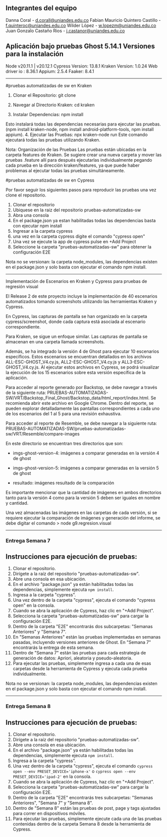 ## Integrantes del equipo

Danna Coral                       - d.corall@uniandes.edu.co
Fabian Mauricio Quintero Castillo - f.quinteroc@uniandes.edu.co
Wilder López                      - w.lopezm@uniandes.edu.co
Juan Gonzalo Castaño Rios         - j.castanor@uniandes.edu.co

Aplicación bajo pruebas Ghost 5.14.1
Versiones para la instalación
-------------------------------------
Node   v20.11.1 | v20.12.1
Cypress Version: 13.8.1
Kraken  Version: 1.0.24
Web driver io : 8.36.1
Appium:         2.5.4
Faaker:         8.4.1

-------------------------------------

#pruebas automatizadas de sw en Kraken
1. Clonar el Repositorio: git clone <URL del Repositorio>
   
2. Navegar al Directorio Kraken:  cd kraken
   
3. Instalar Dependencias: npm install

Esto instalará todas las dependencias necesarias para ejecutar las pruebas. (npm install kraken-node, npm install android-platform-tools, npm install appium).
4. Ejecutar las Pruebas: npx kraken-node run
Este comando ejecutará todas las pruebas utilizando Kraken.

Nota: Organización de las Pruebas
Las pruebas están ubicadas en la carpeta features de Kraken. Se sugiere crear una nueva carpeta y mover las pruebas .feature allí para después ejecutarlas individualmente pegando cada prueba en la dirección kraken/features, ya que puede haber problemas al ejecutar todas las pruebas simultáneamente.

#pruebas automatizadas de sw en Cypress

Por favor seguir los siguientes pasos para reproducir las pruebas una vez clone el repositorio.
1. Clonar el repositorio
2. Ubiquese en la raiz del repositorio pruebas-automatizadas-sw
3. Abra una consola
4. En el package.json ya estan habilitadas todas las dependencias basta con ejecutar npm install
5. Ingresar a la carpeta cypress
6. una vez en la carpeta cypress digite el comando "cypress open"
7. Una vez se ejecute la app de cypress pulse en +Add Project
8. Seleccione la carpeta "pruebas-automatizadas-sw" para obtener la configuración E2E

Nota no se versionan: la carpeta node_modules, las dependencias existen en el package.json y solo basta con ejecutar el comando npm install.

------------------------------------------------------------------------------------------------------------------------------------------------------------------------------------------
Implementación de Escenarios en Kraken y Cypress para pruebas de regresión visual

El Release 2 de este proyecto incluye la implementación de 40 escenarios automatizados tomando screenshots utilizando las herramientas Kraken y Cypress.  

En Cypress, las capturas de pantalla se han organizado en la carpeta cypress/screenshot, donde cada captura está asociada al escenario correspondiente. 

Para Kraken, se sigue un enfoque similar. Las capturas de pantalla se almacenan en una carpeta llamada screenshots. 

Además, se ha integrado la versión 4 de Ghost para ejecutar 10 escenarios específicos. Estos escenarios se encuentran detallados en los archivos ALL-ESC-GHOST_V4.cy.js, ALL2-ESC-GHOST_V4.cy.js y ALL3-ESC-GHOST_V4.cy.js. Al ejecutar estos archivos en Cypress, se podrá visualizar la ejecución de los 15 escenarios sobre esta versión específica de la aplicación. 

Para acceder al reporte generado por Backstop, se debe navegar a través de la siguiente ruta: PRUEBAS-AUTOMATIZADAS-SW/VRT/Backstop_Final_Ghost/Backstop_data/html_report/index.html. Se recomienda abrir este archivo en Google Chrome. Dentro del reporte, se pueden explorar detalladamente las pantallas correspondientes a cada uno de los escenarios del 1 al 5 para una revisión exhaustiva. 

Para acceder al reporte de Resemble, se debe navegar a la siguiente ruta: PRUEBAS-AUTOMATIZADAS-SW/pruebas-automatizadas-sw/VRT/Resemble/compare-images 

En este directorio se encuentran tres directorios que son: 

- imgs-ghost-version-4: imágenes a comparar generadas en la versión 4 de ghost 

- imgs-ghost-version-5: imágenes a comparar generadas en la versión 5 de ghost 

- resultado: imágenes resultado de la comparación 

Es importante mencionar que la cantidad de imágenes en ambos directorios tanto para la versión 4 como para la versión 5 deben ser iguales en nombre y cantidad. 

Una vez almacenadas las imágenes en las carpetas de cada versión, si se requiere ejecutar la comparación de imágenes y generación del informe, se debe digitar el comando > node g9.regresion.visual  

----------------------------------------------------------------------------------------------------------------------------------------
### Entrega Semana 7

## Instrucciones para ejecución de pruebas:

1. Clonar el repositorio.
2. Dirígete a la raíz del repositorio "pruebas-automatizadas-sw".
3. Abre una consola en esa ubicación.
4. En el archivo "package.json" ya están habilitadas todas las dependencias, simplemente ejecuta `npm install`.
5. Ingresa a la carpeta "cypress".
6. Una vez dentro de la carpeta "cypress", ejecuta el comando "cypress open" en la consola.
7. Cuando se abra la aplicación de Cypress, haz clic en "+Add Project".
8. Selecciona la carpeta "pruebas-automatizadas-sw" para cargar la configuración E2E.
9. Dentro de la carpeta "E2E" encontrarás dos subcarpetas: "Semanas Anteriores" y "Semana 7".
10. En "Semanas Anteriores" están las pruebas implementadas en semanas pasadas, incluyendo versiones anteriores de Ghost. En "Semana 7" encontrarás la entrega de esta semana.
11. Dentro de "Semana 7" están las pruebas para cada estrategia de generación de datos: Apriori, aleatoria y pseudo-aleatoria.
12. Para ejecutar las pruebas, simplemente ingresa a cada una de esas carpetas desde la herramienta de Cypress y ejecuta cada prueba individualmente.

Nota no se versionan: la carpeta node_modules, las dependencias existen en el package.json y solo basta con ejecutar el comando npm install.


----------------------------------------------------------------------------------------------------------------------------------------
### Entrega Semana 8

## Instrucciones para ejecución de pruebas:

1. Clonar el repositorio.
2. Dirígete a la raíz del repositorio "pruebas-automatizadas-sw".
3. Abre una consola en esa ubicación.
4. En el archivo "package.json" ya están habilitadas todas las dependencias, simplemente ejecuta `npm install`.
5. Ingresa a la carpeta "cypress".
6. Una vez dentro de la carpeta "cypress", ejecuta el comando `cypress open --env PRESET_DEVICE='iphone-x'` o `cypress open --env PRESET_DEVICE='ipad-2'` en la consola.
7. Cuando se abra la aplicación de Cypress, haz clic en "+Add Project".
8. Selecciona la carpeta "pruebas-automatizadas-sw" para cargar la configuración E2E.
9. Dentro de la carpeta "E2E" encontrarás tres subcarpetas: "Semanas Anteriores", "Semana 7" y "Semana 8".
10. Dentro de "Semana 8" están las pruebas de post, page y tags ajustadas para correr en dispositivos móviles.
12. Para ejecutar las pruebas, simplemente ejecute cada una de las pruebas contenidas dentro de la carpeta Semana 8 desde la herramienta de Cypress.
